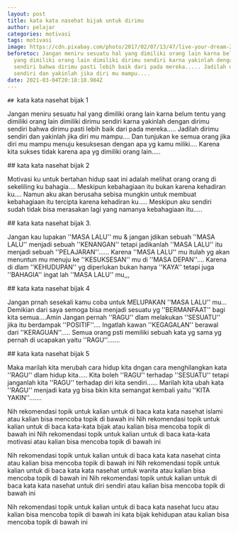 ```yaml
---
layout: post
title: kata kata nasehat bijak untuk dirimu
author: pelajar
categories: motivasi
tags: motivasi
image: https://cdn.pixabay.com/photo/2017/02/07/13/47/live-your-dream-2045928_960_720.jpg
beforetoc: Jangan meniru sesuatu hal yang dimiliki orang lain karna belum tentu
  yang dimiliki orang lain dimiliki dirimu sendiri karna yakinlah dengan dirimu
  sendiri bahwa dirimu pasti lebih baik dari pada mereka..... Jadilah dirimu
  sendiri dan yakinlah jika diri mu mampu....
date: 2021-03-04T20:18:18.984Z
---
```

`## `kata kata nasehat bijak 1

Jangan meniru sesuatu hal yang dimiliki orang lain karna belum tentu yang dimiliki orang lain dimiliki dirimu sendiri karna yakinlah dengan dirimu sendiri bahwa dirimu pasti lebih baik dari pada mereka.....
Jadilah dirimu sendiri dan yakinlah jika diri mu mampu....
Dan tunjukan ke semua orang jika diri mu mampu menuju kesuksesan dengan apa yg kamu miliki....
Karena kita sukses tidak karena apa yg dimiliki orang lain.....

\## kata kata nasehat bijak 2

Motivasi ku untuk bertahan hidup saat ini adalah melihat orang orang di sekeliling ku bahagia....
Meskipun kebahagiaan itu bukan karena kehadiran ku....
Namun aku akan berusaha sebisa mungkin untuk membuat kebahagiaan itu tercipta karena kehadiran ku.....
Meskipun aku sendiri sudah tidak bisa merasakan lagi yang namanya kebahagiaan itu.....

\## kata kata nasehat bijak 3.

Jangan kau lupakan ''MASA LALU'' mu & jangan jdikan sebuah ''MASA LALU''  menjadi sebuah ''KENANGAN'' tetapi jadikanlah ''MASA LALU'' itu menjadi sebuah ''PELAJARAN''......
Karena ''MASA LALU'' mu itulah yg akan menuntun mu menuju ke ''KESUKSESAN'' mu di ''MASA DEPAN''....
Karena di dlam ''KEHUDUPAN'' yg diperlukan bukan hanya ''KAYA'' tetapi juga ''BAHAGIA'' ingat lah ''MASA LALU'' mu,,,

\## kata kata nasehat bijak 4

Jangan prnah sesekali kamu coba untuk MELUPAKAN ''MASA LALU'' mu...
Demikian dari saya semoga bisa menjadi sesuatu yg ''BERMANFAAT'' bagi kita semua....Amin
Jangan pernah ''RAGU'' dlam melakukan ''SESUATU'' jika itu berdampak ''POSITIF''....
Ingatlah kawan ''KEGAGALAN'' berawal dari ''KERAGUAN''.....
Semua orang psti memiliki sebuah kata yg sama yg pernah di ucapakan yaitu ''RAGU''.......

\## kata kata nasehat bijak 5

Maka marilah kita merubah cara hidup kita dngan cara menghilangkan kata ''RAGU'' dlam hidup kita.....
Kita boleh ''RAGU'' terhadap ''SESUATU'' tetapi janganlah kita  ''RAGU'' terhadap diri kita sendiri......
Marilah kita ubah kata ''RAGU'' menjadi kata yg bisa bkin kita semangat kembali yaitu ''KITA YAKIN''.......

Nih rekomendasi topik untuk kalian untuk di baca kata kata nasehat islami atau kalian bisa mencoba topik di bawah ini
Nih rekomendasi topik untuk kalian untuk di baca kata-kata bijak atau kalian bisa mencoba topik di bawah ini
Nih rekomendasi topik untuk kalian untuk di baca kata-kata motivasi atau kalian bisa mencoba topik di bawah ini

Nih rekomendasi topik untuk kalian untuk di baca kata kata nasehat cinta atau kalian bisa mencoba topik di bawah ini
Nih rekomendasi topik untuk kalian untuk di baca kata kata nasehat untuk wanita atau kalian bisa mencoba topik di bawah ini
Nih rekomendasi topik untuk kalian untuk di baca kata kata nasehat untuk diri sendiri atau kalian bisa mencoba topik di bawah ini

Nih rekomendasi topik untuk kalian untuk di baca kata nasehat lucu atau kalian bisa mencoba topik di bawah ini
kata bijak kehidupan atau kalian bisa mencoba topik di bawah ini